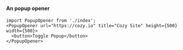 #### An popup opener

```
import PopupOpener from './index';
<PopupOpener url="https://cozy.io" title="Cozy Site" height={500} width={500}>
  <button>Toggle Popup</button>
</PopupOpener>
```

